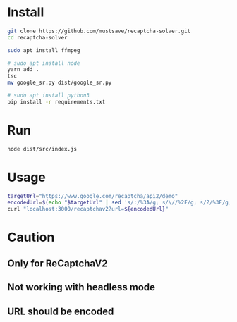 # Install

```bash
git clone https://github.com/mustsave/recaptcha-solver.git
cd recaptcha-solver

sudo apt install ffmpeg

# sudo apt install node
yarn add .
tsc
mv google_sr.py dist/google_sr.py

# sudo apt install python3
pip install -r requirements.txt
```

# Run

```bash
node dist/src/index.js
```

# Usage

```bash
targetUrl="https://www.google.com/recaptcha/api2/demo"
encodedUrl=$(echo "$targetUrl" | sed 's/:/%3A/g; s/\//%2F/g; s/?/%3F/g; s/&/%26/g; s/=/%3D/g')
curl "localhost:3000/recaptchav2?url=${encodedUrl}"
```

# Caution

## Only for ReCaptchaV2  
## Not working with headless mode  
## URL should be encoded